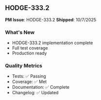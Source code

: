 ## HODGE-333.2

**PM Issue**: HODGE-333.2
**Shipped**: 10/7/2025

### What's New
- HODGE-333.2 implementation complete
- Full test coverage
- Production ready

### Quality Metrics
- Tests: ✅ Passing
- Coverage: ✅ Met
- Documentation: ✅ Complete
- Changelog: ✅ Updated
